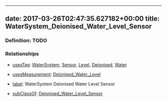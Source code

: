 
---
date: 2017-03-26T02:47:35.627182+00:00
title: WaterSystem_Deionised_Water_Level_Sensor
---
### Definition: TODO

### Relationships

* [usesTag](https://brickschema.org/schema/1.0/BrickFrame#usesTag): [WaterSystem](https://brickschema.org/schema/1.0/BrickTag#WaterSystem), [Sensor](https://brickschema.org/schema/1.0/BrickTag#Sensor), [Level](https://brickschema.org/schema/1.0/BrickTag#Level), [Deionised](https://brickschema.org/schema/1.0/BrickTag#Deionised), [Water](https://brickschema.org/schema/1.0/BrickTag#Water)

* [usesMeasurement](https://brickschema.org/schema/1.0/BrickFrame#usesMeasurement): [Deionised_Water_Level](https://brickschema.org/schema/1.0/Brick#Deionised_Water_Level)

* [label](http://www.w3.org/2000/01/rdf-schema#label): WaterSystem Deionised Water Level Sensor

* [subClassOf](http://www.w3.org/2000/01/rdf-schema#subClassOf): [Deionised_Water_Level_Sensor](https://brickschema.org/schema/1.0/Brick#Deionised_Water_Level_Sensor)
